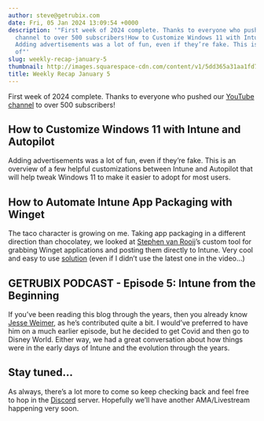```yaml
---
author: steve@getrubix.com
date: Fri, 05 Jan 2024 13:09:54 +0000
description: '"First week of 2024 complete. Thanks to everyone who pushed our YouTube
  channel to over 500 subscribers!How to Customize Windows 11 with Intune and Autopilot
  Adding advertisements was a lot of fun, even if they’re fake. This is an overview
  of"'
slug: weekly-recap-january-5
thumbnail: http://images.squarespace-cdn.com/content/v1/5dd365a31aa1fd743bc30b8e/1704460185795-GWICD2J29H5Y0H1LPA4Q/image-asset.jpeg/img.jpg
title: Weekly Recap January 5
---
```


First week of 2024 complete. Thanks to everyone who pushed our [YouTube channel](https://www.youtube.com/@getrubix9986) to over 500 subscribers!

How to Customize Windows 11 with Intune and Autopilot
-----------------------------------------------------

Adding advertisements was a lot of fun, even if they’re fake. This is an overview of a few helpful customizations between Intune and Autopilot that will help tweak Windows 11 to make it easier to adopt for most users.

How to Automate Intune App Packaging with Winget
------------------------------------------------

The taco character is growing on me. Taking app packaging in a different direction than chocolatey, we looked at [Stephen van Rooij](https://www.linkedin.com/in/stephanvanrooij/)’s custom tool for grabbing Winget applications and posting them directly to Intune. Very cool and easy to use [solution](https://github.com/svrooij/wingetintune) (even if I didn’t use the latest one in the video…)

GETRUBIX PODCAST - Episode 5: Intune from the Beginning
-------------------------------------------------------

If you’ve been reading this blog through the years, then you already know [Jesse Weimer](https://www.linkedin.com/in/jesse-weimer-037a443b/), as he’s contributed quite a bit. I would’ve preferred to have him on a much earlier episode, but he decided to get Covid and then go to Disney World. Either way, we had a great conversation about how things were in the early days of Intune and the evolution through the years.

Stay tuned…
-----------

As always, there’s a lot more to come so keep checking back and feel free to hop in the [Discord](https://discord.gg/getrubix) server. Hopefully we’ll have another AMA/Livestream happening very soon.